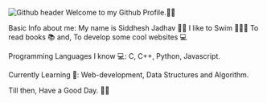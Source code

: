 ![Github header](https://user-images.githubusercontent.com/101967370/176996418-07df8118-d1a3-46e7-8b90-5e3302bc7aae.png)
Welcome to my Github Profile.🙏🏼

Basic Info about me: 
My name is Siddhesh Jadhav 🧑🏽
I like to Swim 🏊🏼‍♂️
To read books 📚 
and,
To develop some cool websites 💻

Programming Languages I know 💻: C, C++, Python, Javascript.

Currently Learning 🌱: Web-development, Data Structures and Algorithm.

Till then, Have a Good Day. 👍🏼
